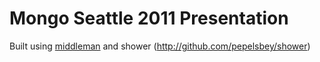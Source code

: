 # Mongo Seattle 2011 Presentation

Built using [middleman](middlemanapp.com) and shower (http://github.com/pepelsbey/shower)
